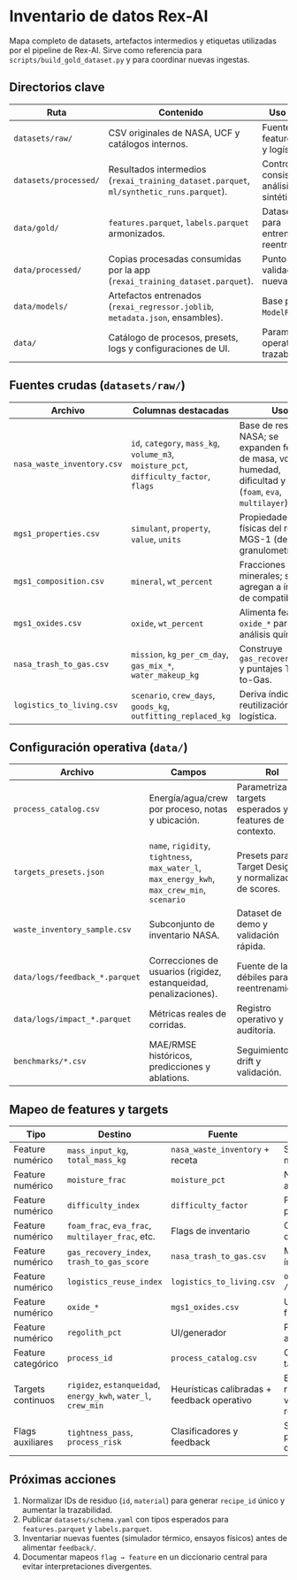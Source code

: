 # Inventario de datos Rex-AI

Mapa completo de datasets, artefactos intermedios y etiquetas utilizadas por el
pipeline de Rex-AI. Sirve como referencia para `scripts/build_gold_dataset.py`
y para coordinar nuevas ingestas.

## Directorios clave

| Ruta | Contenido | Uso principal |
| --- | --- | --- |
| `datasets/raw/` | CSV originales de NASA, UCF y catálogos internos. | Fuente de features físicos y logísticos. |
| `datasets/processed/` | Resultados intermedios (`rexai_training_dataset.parquet`, `ml/synthetic_runs.parquet`). | Control de consistencia y análisis sintético. |
| `data/gold/` | `features.parquet`, `labels.parquet` armonizados. | Dataset “gold” para entrenamiento y reentrenamiento. |
| `data/processed/` | Copias procesadas consumidas por la app (`rexai_training_dataset.parquet`). | Punto de validación para nuevas corridas. |
| `data/models/` | Artefactos entrenados (`rexai_regressor.joblib`, `metadata.json`, ensambles). | Base para `ModelRegistry`. |
| `data/` | Catálogo de procesos, presets, logs y configuraciones de UI. | Parametrización operativa y trazabilidad. |

## Fuentes crudas (`datasets/raw/`)

| Archivo | Columnas destacadas | Uso |
| --- | --- | --- |
| `nasa_waste_inventory.csv` | `id`, `category`, `mass_kg`, `volume_m3`, `moisture_pct`, `difficulty_factor`, `flags` | Base de residuos NASA; se expanden features de masa, volumen, humedad, dificultad y familias (`foam`, `eva`, `multilayer`). |
| `mgs1_properties.csv` | `simulant`, `property`, `value`, `units` | Propiedades físicas del regolito MGS-1 (densidad, granulometría). |
| `mgs1_composition.csv` | `mineral`, `wt_percent` | Fracciones minerales; se agregan a índices de compatibilidad. |
| `mgs1_oxides.csv` | `oxide`, `wt_percent` | Alimenta features `oxide_*` para análisis químico. |
| `nasa_trash_to_gas.csv` | `mission`, `kg_per_cm_day`, `gas_mix_*`, `water_makeup_kg` | Construye `gas_recovery_index` y puntajes Trash-to-Gas. |
| `logistics_to_living.csv` | `scenario`, `crew_days`, `goods_kg`, `outfitting_replaced_kg` | Deriva índices de reutilización logística. |

## Configuración operativa (`data/`)

| Archivo | Campos | Rol |
| --- | --- | --- |
| `process_catalog.csv` | Energía/agua/crew por proceso, notas y ubicación. | Parametriza targets esperados y features de contexto. |
| `targets_presets.json` | `name`, `rigidity`, `tightness`, `max_water_l`, `max_energy_kwh`, `max_crew_min`, `scenario` | Presets para el Target Designer y normalización de scores. |
| `waste_inventory_sample.csv` | Subconjunto de inventario NASA. | Dataset de demo y validación rápida. |
| `data/logs/feedback_*.parquet` | Correcciones de usuarios (rigidez, estanqueidad, penalizaciones). | Fuente de labels débiles para reentrenamiento. |
| `data/logs/impact_*.parquet` | Métricas reales de corridas. | Registro operativo y auditoría. |
| `benchmarks/*.csv` | MAE/RMSE históricos, predicciones y ablations. | Seguimiento de drift y validación. |

## Mapeo de features y targets

| Tipo | Destino | Fuente | Transformación |
| --- | --- | --- | --- |
| Feature numérico | `mass_input_kg`, `total_mass_kg` | `nasa_waste_inventory` + receta | Suma ponderada por masa. |
| Feature numérico | `moisture_frac` | `moisture_pct` | Normalización 0–1 ajustada por peso. |
| Feature numérico | `difficulty_index` | `difficulty_factor` | Promedio ponderado por masa. |
| Feature numérico | `foam_frac`, `eva_frac`, `multilayer_frac`, etc. | Flags de inventario | Conteo ponderado / one-hot de familias. |
| Feature numérico | `gas_recovery_index`, `trash_to_gas_score` | `nasa_trash_to_gas.csv` | Mapear misión → índice. |
| Feature numérico | `logistics_reuse_index` | `logistics_to_living.csv` | `outfitting_replaced_kg / packaging_kg`. |
| Feature numérico | `oxide_*` | `mgs1_oxides.csv` | Uso directo de fracciones. |
| Feature numérico | `regolith_pct` | UI/generador | Porcentaje de MGS-1 agregado a la receta. |
| Feature categórico | `process_id` | `process_catalog.csv` | One-hot / embeddings tabulares. |
| Targets continuos | `rigidez`, `estanqueidad`, `energy_kwh`, `water_l`, `crew_min` | Heurísticas calibradas + feedback operativo | Escala 0–1 para rigidez/estanqueidad; valores físicos para recursos. |
| Flags auxiliares | `tightness_pass`, `process_risk` | Clasificadores y feedback | Se derivan en el pipeline para explicar decisiones. |

## Próximas acciones

1. Normalizar IDs de residuo (`id`, `material`) para generar `recipe_id` único y
aumentar la trazabilidad.
2. Publicar `datasets/schema.yaml` con tipos esperados para `features.parquet`
y `labels.parquet`.
3. Inventariar nuevas fuentes (simulador térmico, ensayos físicos) antes de
alimentar `feedback/`.
4. Documentar mapeos `flag → feature` en un diccionario central para evitar
interpretaciones divergentes.
